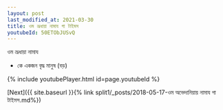 ```yaml
---
layout: post
last_modified_at: 2021-03-30
title: ওম ভ্রূধায়া নামায গা টাইমস
youtubeId: 50ETObJUSvQ
---
```

 
 
 ওম ভ্রূধায়া নামায  
 
 -  কে একজন বৃদ্ধ মানুষ (বড়) 
 
  
 
  
 
 
 
 
 
 


{% include youtubePlayer.html id=page.youtubeId %}
 
[Next]({{ site.baseurl }}{% link  split1/_posts/2018-05-17-ওম অভেদানিয়ায় নামায গা টাইমস.md%})
 
